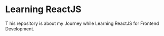 # Learning ReactJS

T his repository is about my Journey while Learning ReactJS for Frontend Development.


